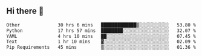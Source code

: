 ## Hi there 👋

<!--START_SECTION:waka-->

```txt
Other              30 hrs 6 mins   █████████████▒░░░░░░░░░░░   53.80 %
Python             17 hrs 57 mins  ████████░░░░░░░░░░░░░░░░░   32.07 %
YAML               4 hrs 10 mins   ██░░░░░░░░░░░░░░░░░░░░░░░   07.45 %
Text               1 hr 10 mins    ▓░░░░░░░░░░░░░░░░░░░░░░░░   02.09 %
Pip Requirements   45 mins         ▒░░░░░░░░░░░░░░░░░░░░░░░░   01.36 %
```

<!--END_SECTION:waka-->
